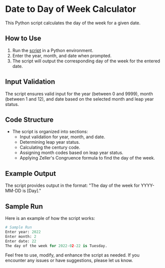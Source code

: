 # Date to Day of Week Calculator
This Python script calculates the day of the week for a given date.

## How to Use
1. Run the [script](https://github.com/itskuldipsingh/Date-to-Day-of-week-calculator/blob/main/Python/WeekOfDayCalculator.py) in a Python environment.
2. Enter the year, month, and date when prompted.
3. The script will output the corresponding day of the week for the entered date.

## Input Validation
The script ensures valid input for the year (between 0 and 9999), month (between 1 and 12), and date based on the selected month and leap year status.

## Code Structure
- The script is organized into sections:
  - Input validation for year, month, and date.
  - Determining leap year status.
  - Calculating the century code.
  - Assigning month codes based on leap year status.
  - Applying Zeller's Congruence formula to find the day of the week.

## Example Output
The script provides output in the format: "The day of the week for YYYY-MM-DD is [Day]."

## Sample Run
Here is an example of how the script works:
```python
# Sample Run
Enter year: 2022
Enter month: 2
Enter date: 22
The day of the week for 2022-02-22 is Tuesday.
```
Feel free to use, modify, and enhance the script as needed. If you encounter any issues or have suggestions, please let us know.
